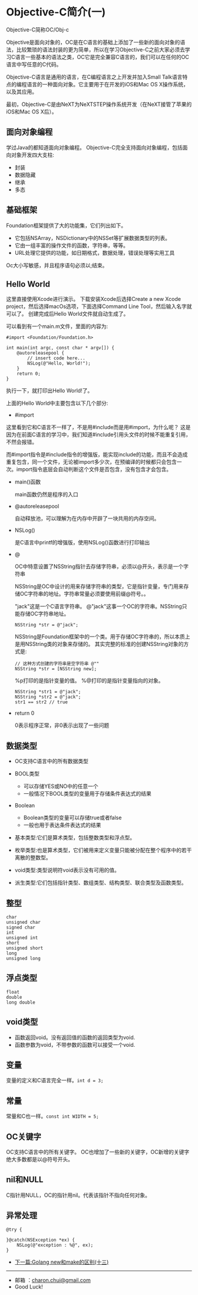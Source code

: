 Objective-C简介(一)
===

Objective-C简称OC/Obj-c

 
Objective是面向对象的，OC是在C语言的基础上添加了一些新的面向对象的语法，比较繁琐的语法封装的更为简单，所以在学习Objective-C之前大家必须去学习C语言一些基本的语法之类，OC它是完全兼容C语言的，我们可以在任何的OC语言中写任意的C代码。   

Objective-C语言是通用的语言，在C编程语言之上开发并加入Small Talk语言特点的编程语言的一种面向对象。它主要用于在开发的iOS和Mac OS X操作系统，以及其应用。

最初，Objective-C是由NeXT为NeXTSTEP操作系统开发（在NeXT接管了苹果的iOS和Mac OS X后）。


## 面向对象编程

学过Java的都知道面向对象编程。
Objective-C完全支持面向对象编程，包括面向对象开发四大支柱:   

- 封装
- 数据隐藏
- 继承
- 多态


## 基础框架
 
Foundation框架提供了大的功能集，它们列出如下。

- 它包括NSArray，NSDictionary中的NSSet等扩展数据类型的列表。
- 它由一组丰富的操作文件的函数，字符串，等等。
- URL处理它提供的功能，如日期格式，数据处理，错误处理等实用工具


Oc大小写敏感，并且程序语句必须以;结束。   

## Hello World

这里直接使用Xcode进行演示。
下载安装Xcode后选择Create a new Xcode project，然后选择macOs选项，下面选择Command Line Tool，然后输入名字就可以了。 创建完成后Hello World文件就自动生成了。  

可以看到有一个main.m文件，里面的内容为:   
```oc
#import <Foundation/Foundation.h>

int main(int argc, const char * argv[]) {
    @autoreleasepool {
        // insert code here...
        NSLog(@"Hello, World!");
    }
    return 0;
}
```
执行一下，就打印出Hello World!了。   

上面的Hello World中主要包含以下几个部分:  

- #import 

这里看到它和C语言不一样了，不是用#include而是用#import，为什么呢？ 
这是因为在前面C语言的学习中，我们知道#include引用头文件的时候不能重复引用，不然会报错。 

而#import指令是#include指令的增强版，能实现include的功能，而且不会造成重复包含，同一个文件，无论被import多少次，在预编译的时候都只会包含一次。import指令底层会自动判断这个文件是否包含，没有包含才会包含。   

- main()函数
    
    main函数仍然是程序的入口
- @autoreleasepool

    自动释放池，可以理解为在内存中开辟了一块共用的内存空间。

- NSLog()
    
    是C语言中printf的增强版，使用NSLog()函数进行打印输出

- @

    OC中特意设置了NSString指针去存储字符串，必须以@开头，表示是一个字符串  

    NSString是OC中设计的用来存储字符串的类型，它是指针变量，专门用来存储OC字符串的地址。字符串常量必须要使用前缀@符号。。

    "jack"这是一个C语言字符串。
    @"jack"这事一个OC的字符串。NSString只能存储OC字符串地址。
    ```oc
    NSString *str = @"jack";
    ```

    NSString是Foundation框架中的一个类。用于存储OC字符串的，所以本质上是用NSString类的对象来存储的。
    其实完整的标准的创建NSString对象的方式是:   
    ```oc
    // 这种方式创建的字符串是空字符串 @""
    NSString *str = [NSString new];
    ```
    %p打印的是指针变量的值。
    %@打印的是指针变量指向的对象。

    ```oc
    NSString *str1 = @"jack";
    NSString *str2 = @"jack";
    str1 == str2 // true
    ```


- return 0

    0表示程序正常，非0表示出现了一些问题 


## 数据类型   

- OC支持C语言中的所有数据类型
- BOOL类型
    - 可以存储YES或NO中的任意一个
    - 一般情况下BOOL类型的变量用于存储条件表达式的结果
- Boolean
    - Boolean类型的变量可以存储true或者false
    - 一般也用于表达条件表达式的结果


- 基本类型:它们是算术类型，包括整数类型和浮点型。
- 枚举类型:也是算术类型，它们被用来定义变量只能被分配在整个程序中的若干离散的整数型。
- void类型:类型说明符void表示没有可用的值。
- 派生类型:它们包括指针类型、数组类型、结构类型、联合类型及函数类型。

## 整型

```oc
char
unsigned char
signed char
int
unsigned int
short
unsigned short
long
unsigned long
```

## 浮点类型

```oc
float
double
long double
```

## void类型

- 函数返回void。没有返回值的函数的返回类型为void.
- 函数参数为void，不带参数的函数可以接受一个void.

## 变量

变量的定义和C语言完全一样。`int d = 3;`

## 常量

常量和C也一样。`const int WIDTH = 5;`


## OC关键字

OC支持C语言中的所有关键字。
OC也增加了一些新的关键字，OC新增的关键字绝大多数都是以@符号开头。 

## nil和NULL

C指针用NULL，OC的指针用nil。代表该指针不指向任何对象。


## 异常处理 
```oc
@try {
    
}@catch(NSException *ex) {
    NSLog(@"exception : %@", ex);
}
```


- [下一篇:Golang new和make的区别(十三)](https://github.com/CharonChui/GolangStudyNote/blob/master/13.Golang%20new%E5%92%8Cmake%E7%9A%84%E5%8C%BA%E5%88%AB(%E5%8D%81%E4%B8%89).md)


---

- 邮箱 ：charon.chui@gmail.com  
- Good Luck! 
